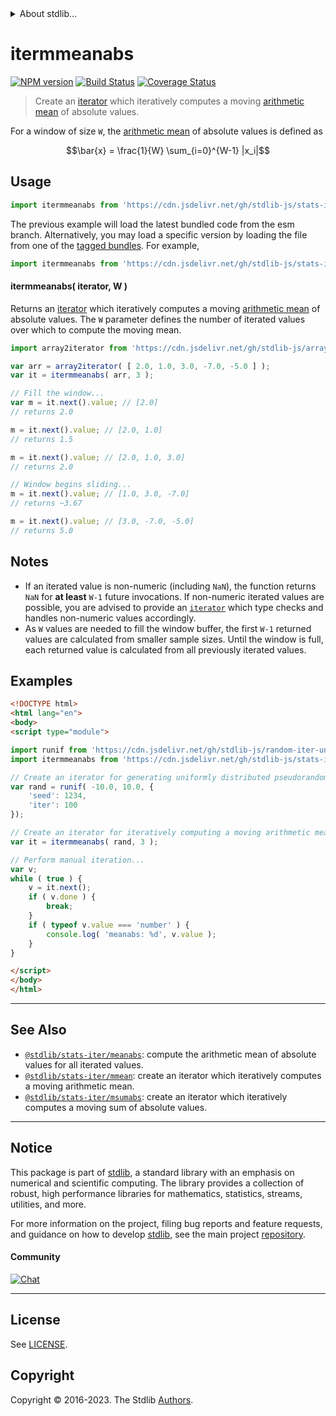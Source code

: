 <!--

@license Apache-2.0

Copyright (c) 2019 The Stdlib Authors.

Licensed under the Apache License, Version 2.0 (the "License");
you may not use this file except in compliance with the License.
You may obtain a copy of the License at

   http://www.apache.org/licenses/LICENSE-2.0

Unless required by applicable law or agreed to in writing, software
distributed under the License is distributed on an "AS IS" BASIS,
WITHOUT WARRANTIES OR CONDITIONS OF ANY KIND, either express or implied.
See the License for the specific language governing permissions and
limitations under the License.

-->


<details>
  <summary>
    About stdlib...
  </summary>
  <p>We believe in a future in which the web is a preferred environment for numerical computation. To help realize this future, we've built stdlib. stdlib is a standard library, with an emphasis on numerical and scientific computation, written in JavaScript (and C) for execution in browsers and in Node.js.</p>
  <p>The library is fully decomposable, being architected in such a way that you can swap out and mix and match APIs and functionality to cater to your exact preferences and use cases.</p>
  <p>When you use stdlib, you can be absolutely certain that you are using the most thorough, rigorous, well-written, studied, documented, tested, measured, and high-quality code out there.</p>
  <p>To join us in bringing numerical computing to the web, get started by checking us out on <a href="https://github.com/stdlib-js/stdlib">GitHub</a>, and please consider <a href="https://opencollective.com/stdlib">financially supporting stdlib</a>. We greatly appreciate your continued support!</p>
</details>

# itermmeanabs

[![NPM version][npm-image]][npm-url] [![Build Status][test-image]][test-url] [![Coverage Status][coverage-image]][coverage-url] <!-- [![dependencies][dependencies-image]][dependencies-url] -->

> Create an [iterator][mdn-iterator-protocol] which iteratively computes a moving [arithmetic mean][arithmetic-mean] of absolute values.

<section class="intro">

For a window of size `W`, the [arithmetic mean][arithmetic-mean] of absolute values is defined as

<!-- <equation class="equation" label="eq:arithmetic_mean_absolute_values" align="center" raw="\bar{x} = \frac{1}{W} \sum_{i=0}^{W-1} |x_i|" alt="Equation for the arithmetic mean of absolute values."> -->

```math
\bar{x} = \frac{1}{W} \sum_{i=0}^{W-1} |x_i|
```

<!-- <div class="equation" align="center" data-raw-text="\bar{x} = \frac{1}{W} \sum_{i=0}^{W-1} |x_i|" data-equation="eq:arithmetic_mean_absolute_values">
    <img src="https://cdn.jsdelivr.net/gh/stdlib-js/stdlib@5861766629ac00280431b7afa773391cdfd116f1/lib/node_modules/@stdlib/stats/iter/mmeanabs/docs/img/equation_arithmetic_mean_absolute_values.svg" alt="Equation for the arithmetic mean of absolute values.">
    <br>
</div> -->

<!-- </equation> -->

</section>

<!-- /.intro -->

<!-- Package usage documentation. -->



<section class="usage">

## Usage

```javascript
import itermmeanabs from 'https://cdn.jsdelivr.net/gh/stdlib-js/stats-iter-mmeanabs@esm/index.mjs';
```
The previous example will load the latest bundled code from the esm branch. Alternatively, you may load a specific version by loading the file from one of the [tagged bundles](https://github.com/stdlib-js/stats-iter-mmeanabs/tags). For example,

```javascript
import itermmeanabs from 'https://cdn.jsdelivr.net/gh/stdlib-js/stats-iter-mmeanabs@v0.1.1-esm/index.mjs';
```

#### itermmeanabs( iterator, W )

Returns an [iterator][mdn-iterator-protocol] which iteratively computes a moving [arithmetic mean][arithmetic-mean] of absolute values. The `W` parameter defines the number of iterated values over which to compute the moving mean.

```javascript
import array2iterator from 'https://cdn.jsdelivr.net/gh/stdlib-js/array-to-iterator@esm/index.mjs';

var arr = array2iterator( [ 2.0, 1.0, 3.0, -7.0, -5.0 ] );
var it = itermmeanabs( arr, 3 );

// Fill the window...
var m = it.next().value; // [2.0]
// returns 2.0

m = it.next().value; // [2.0, 1.0]
// returns 1.5

m = it.next().value; // [2.0, 1.0, 3.0]
// returns 2.0

// Window begins sliding...
m = it.next().value; // [1.0, 3.0, -7.0]
// returns ~3.67

m = it.next().value; // [3.0, -7.0, -5.0]
// returns 5.0
```

</section>

<!-- /.usage -->

<!-- Package usage notes. Make sure to keep an empty line after the `section` element and another before the `/section` close. -->

<section class="notes">

## Notes

-   If an iterated value is non-numeric (including `NaN`), the function returns `NaN` for **at least** `W-1` future invocations. If non-numeric iterated values are possible, you are advised to provide an [`iterator`][mdn-iterator-protocol] which type checks and handles non-numeric values accordingly.
-   As `W` values are needed to fill the window buffer, the first `W-1` returned values are calculated from smaller sample sizes. Until the window is full, each returned value is calculated from all previously iterated values.

</section>

<!-- /.notes -->

<!-- Package usage examples. -->

<section class="examples">

## Examples

<!-- eslint no-undef: "error" -->

```html
<!DOCTYPE html>
<html lang="en">
<body>
<script type="module">

import runif from 'https://cdn.jsdelivr.net/gh/stdlib-js/random-iter-uniform@esm/index.mjs';
import itermmeanabs from 'https://cdn.jsdelivr.net/gh/stdlib-js/stats-iter-mmeanabs@esm/index.mjs';

// Create an iterator for generating uniformly distributed pseudorandom numbers:
var rand = runif( -10.0, 10.0, {
    'seed': 1234,
    'iter': 100
});

// Create an iterator for iteratively computing a moving arithmetic mean of absolute values:
var it = itermmeanabs( rand, 3 );

// Perform manual iteration...
var v;
while ( true ) {
    v = it.next();
    if ( v.done ) {
        break;
    }
    if ( typeof v.value === 'number' ) {
        console.log( 'meanabs: %d', v.value );
    }
}

</script>
</body>
</html>
```

</section>

<!-- /.examples -->

<!-- Section to include cited references. If references are included, add a horizontal rule *before* the section. Make sure to keep an empty line after the `section` element and another before the `/section` close. -->

<section class="references">

</section>

<!-- /.references -->

<!-- Section for related `stdlib` packages. Do not manually edit this section, as it is automatically populated. -->

<section class="related">

* * *

## See Also

-   <span class="package-name">[`@stdlib/stats-iter/meanabs`][@stdlib/stats/iter/meanabs]</span><span class="delimiter">: </span><span class="description">compute the arithmetic mean of absolute values for all iterated values.</span>
-   <span class="package-name">[`@stdlib/stats-iter/mmean`][@stdlib/stats/iter/mmean]</span><span class="delimiter">: </span><span class="description">create an iterator which iteratively computes a moving arithmetic mean.</span>
-   <span class="package-name">[`@stdlib/stats-iter/msumabs`][@stdlib/stats/iter/msumabs]</span><span class="delimiter">: </span><span class="description">create an iterator which iteratively computes a moving sum of absolute values.</span>

</section>

<!-- /.related -->

<!-- Section for all links. Make sure to keep an empty line after the `section` element and another before the `/section` close. -->


<section class="main-repo" >

* * *

## Notice

This package is part of [stdlib][stdlib], a standard library with an emphasis on numerical and scientific computing. The library provides a collection of robust, high performance libraries for mathematics, statistics, streams, utilities, and more.

For more information on the project, filing bug reports and feature requests, and guidance on how to develop [stdlib][stdlib], see the main project [repository][stdlib].

#### Community

[![Chat][chat-image]][chat-url]

---

## License

See [LICENSE][stdlib-license].


## Copyright

Copyright &copy; 2016-2023. The Stdlib [Authors][stdlib-authors].

</section>

<!-- /.stdlib -->

<!-- Section for all links. Make sure to keep an empty line after the `section` element and another before the `/section` close. -->

<section class="links">

[npm-image]: http://img.shields.io/npm/v/@stdlib/stats-iter-mmeanabs.svg
[npm-url]: https://npmjs.org/package/@stdlib/stats-iter-mmeanabs

[test-image]: https://github.com/stdlib-js/stats-iter-mmeanabs/actions/workflows/test.yml/badge.svg?branch=v0.1.1
[test-url]: https://github.com/stdlib-js/stats-iter-mmeanabs/actions/workflows/test.yml?query=branch:v0.1.1

[coverage-image]: https://img.shields.io/codecov/c/github/stdlib-js/stats-iter-mmeanabs/main.svg
[coverage-url]: https://codecov.io/github/stdlib-js/stats-iter-mmeanabs?branch=main

<!--

[dependencies-image]: https://img.shields.io/david/stdlib-js/stats-iter-mmeanabs.svg
[dependencies-url]: https://david-dm.org/stdlib-js/stats-iter-mmeanabs/main

-->

[chat-image]: https://img.shields.io/gitter/room/stdlib-js/stdlib.svg
[chat-url]: https://app.gitter.im/#/room/#stdlib-js_stdlib:gitter.im

[stdlib]: https://github.com/stdlib-js/stdlib

[stdlib-authors]: https://github.com/stdlib-js/stdlib/graphs/contributors

[umd]: https://github.com/umdjs/umd
[es-module]: https://developer.mozilla.org/en-US/docs/Web/JavaScript/Guide/Modules

[deno-url]: https://github.com/stdlib-js/stats-iter-mmeanabs/tree/deno
[umd-url]: https://github.com/stdlib-js/stats-iter-mmeanabs/tree/umd
[esm-url]: https://github.com/stdlib-js/stats-iter-mmeanabs/tree/esm
[branches-url]: https://github.com/stdlib-js/stats-iter-mmeanabs/blob/main/branches.md

[stdlib-license]: https://raw.githubusercontent.com/stdlib-js/stats-iter-mmeanabs/main/LICENSE

[arithmetic-mean]: https://en.wikipedia.org/wiki/Arithmetic_mean

[mdn-iterator-protocol]: https://developer.mozilla.org/en-US/docs/Web/JavaScript/Reference/Iteration_protocols#The_iterator_protocol

<!-- <related-links> -->

[@stdlib/stats/iter/meanabs]: https://github.com/stdlib-js/stats-iter-meanabs/tree/esm

[@stdlib/stats/iter/mmean]: https://github.com/stdlib-js/stats-iter-mmean/tree/esm

[@stdlib/stats/iter/msumabs]: https://github.com/stdlib-js/stats-iter-msumabs/tree/esm

<!-- </related-links> -->

</section>

<!-- /.links -->
